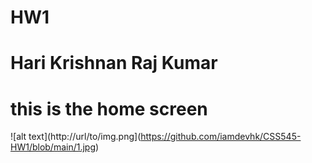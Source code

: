 # HW1 
#  Hari Krishnan Raj Kumar

# this is the home screen
![alt text](http://url/to/img.png](https://github.com/iamdevhk/CSS545-HW1/blob/main/1.jpg)

